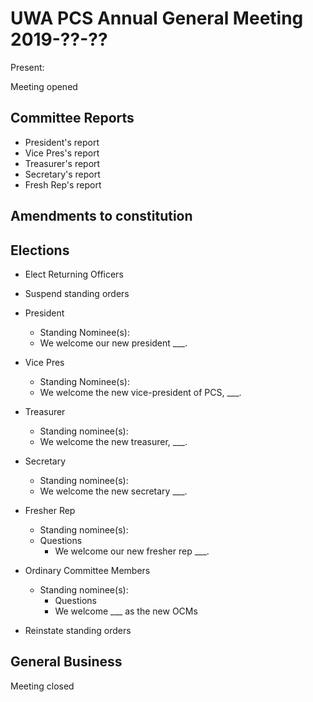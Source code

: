 # UWA PCS Annual General Meeting 2019-??-??

Present:

Meeting opened 
## Committee Reports
- President's report
- Vice Pres's report
- Treasurer's report
- Secretary's report
- Fresh Rep's report

## Amendments to constitution

## Elections
- Elect Returning Officers
- Suspend standing orders
- President
  - Standing Nominee(s):
  - We welcome our new president ___.
  
- Vice Pres
  - Standing Nominee(s):
  - We welcome the new vice-president of PCS, ___.
- Treasurer
  - Standing nominee(s): 
  - We welcome the new treasurer, ___.
- Secretary
  - Standing nominee(s): 
  - We welcome the new secretary ___.
- Fresher Rep
  - Standing nominee(s): 
  - Questions
    - We welcome our new fresher rep ___.
- Ordinary Committee Members
  - Standing nominee(s): 
    - Questions
    - We welcome ___ as the new OCMs
- Reinstate standing orders
## General Business

Meeting closed 
